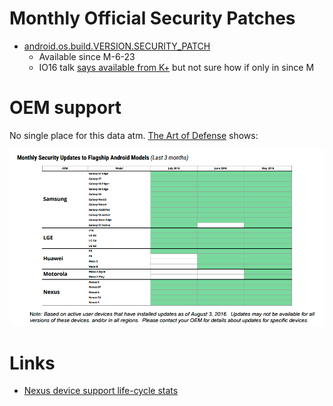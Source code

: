 # Monthly Official Security Patches

- [android.os.build.VERSION.SECURITY_PATCH](https://developer.android.com/reference/android/os/Build.VERSION.html#SECURITY_PATCH)
  - Available since M-6-23
  - IO16 talk [says available from K+](https://youtu.be/XZzLjllizYs?t=2344) but not sure how if only in since M

# OEM support

No single place for this data atm. [The Art of Defense](https://www.blackhat.com/docs/us-16/materials/us-16-Kralevich-The-Art-Of-Defense-How-Vulnerabilities-Help-Shape-Security-Features-And-Mitigations-In-Android.pdf) shows:

![OEM support chart](oem_support.png)

# Links

- [Nexus device support life-cycle stats](https://twitter.com/myhndl/status/778306086319321088)
